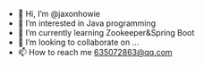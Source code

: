 - 👋 Hi, I’m @jaxonhowie
- 👀 I’m interested in Java programming
- 🌱 I’m currently learning Zookeeper&Spring Boot
- 💞️ I’m looking to collaborate on ...
- 📫 How to reach me 635072863@qq.com

<!---
jaxonhowie/jaxonhowie is a ✨ special ✨ repository because its `README.md` (this file) appears on your GitHub profile.
You can click the Preview link to take a look at your changes.
--->
